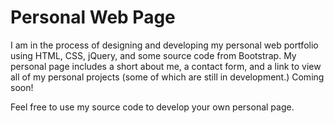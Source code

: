 # Personal Web Page

I am in the process of designing and developing my personal web portfolio using HTML, CSS, jQuery, and some source code from Bootstrap.   My personal page includes a short about me, a contact form, and a link to view all of my personal projects (some of which are still in development.)   Coming soon! 




Feel free to use my source code to develop your own personal page.   
